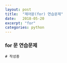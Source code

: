 ```yaml
---
layout: post
title:  "제어문(for) 연습문제"
date:   2018-05-20
excerpt: "for"
categories: python
---
```

### for 문 연습문제
```# 작성중```

